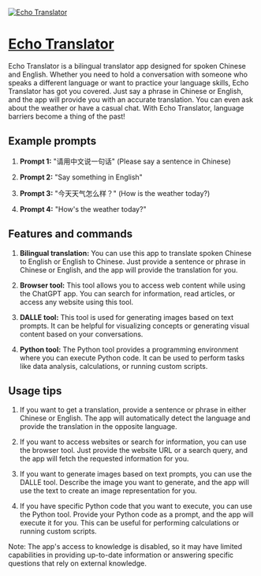 [![Echo Translator](https://files.oaiusercontent.com/file-xvdfRoy1rwpwgPbu8SDAeiLw?se=2123-10-17T05%3A06%3A27Z&sp=r&sv=2021-08-06&sr=b&rscc=max-age%3D31536000%2C%20immutable&rscd=attachment%3B%20filename%3Dc840ffd4-bec9-4541-87b2-bae2cce9cf83.png&sig=rv4Wz8gFvlSeqFTGSJ%2Bkp6S2ZO093KleHHclNvpfu9o%3D)](https://chat.openai.com/g/g-UksTwf2n1-echo-translator)

# [Echo Translator](https://chat.openai.com/g/g-UksTwf2n1-echo-translator)

Echo Translator is a bilingual translator app designed for spoken Chinese and English. Whether you need to hold a conversation with someone who speaks a different language or want to practice your language skills, Echo Translator has got you covered. Just say a phrase in Chinese or English, and the app will provide you with an accurate translation. You can even ask about the weather or have a casual chat. With Echo Translator, language barriers become a thing of the past!

## Example prompts

1. **Prompt 1:** "请用中文说一句话" (Please say a sentence in Chinese)

2. **Prompt 2:** "Say something in English"

3. **Prompt 3:** "今天天气怎么样？" (How is the weather today?)

4. **Prompt 4:** "How's the weather today?"

## Features and commands

1. **Bilingual translation:** You can use this app to translate spoken Chinese to English or English to Chinese. Just provide a sentence or phrase in Chinese or English, and the app will provide the translation for you.

2. **Browser tool:** This tool allows you to access web content while using the ChatGPT app. You can search for information, read articles, or access any website using this tool.

3. **DALLE tool:** This tool is used for generating images based on text prompts. It can be helpful for visualizing concepts or generating visual content based on your conversations.

4. **Python tool:** The Python tool provides a programming environment where you can execute Python code. It can be used to perform tasks like data analysis, calculations, or running custom scripts.

## Usage tips

1. If you want to get a translation, provide a sentence or phrase in either Chinese or English. The app will automatically detect the language and provide the translation in the opposite language.

2. If you want to access websites or search for information, you can use the browser tool. Just provide the website URL or a search query, and the app will fetch the requested information for you.

3. If you want to generate images based on text prompts, you can use the DALLE tool. Describe the image you want to generate, and the app will use the text to create an image representation for you.

4. If you have specific Python code that you want to execute, you can use the Python tool. Provide your Python code as a prompt, and the app will execute it for you. This can be useful for performing calculations or running custom scripts.

Note: The app's access to knowledge is disabled, so it may have limited capabilities in providing up-to-date information or answering specific questions that rely on external knowledge.